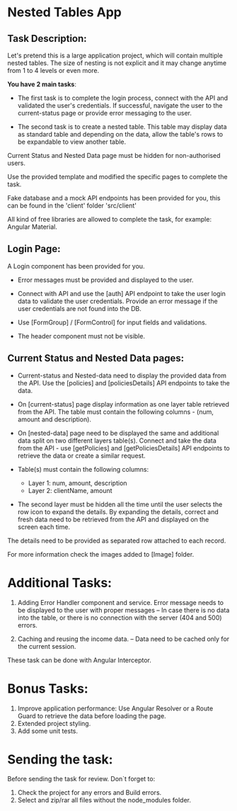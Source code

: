 # Nested Tables App

## Task Description:

Let's pretend this is a large application project, which will contain multiple nested tables. The size of nesting is not explicit and it may change anytime from 1 to 4 levels or even more.

**You have 2 main tasks**:

- The first task is to complete the login process, connect with the API and validated the user's credentials. If successful, navigate the user to the current-status page or provide error messaging to the user.

- The second task is to create a nested table. This table may display data as standard table and depending on the data, allow the table's rows to be expandable to view another table.

Current Status and Nested Data page must be hidden for non-authorised users.

Use the provided template and modified the specific pages to complete the task.

Fake database and a mock API endpoints has been provided for you, this can be found in the 'client' folder 'src/client'

All kind of free libraries are allowed to complete the task, for example: Angular Material.

## Login Page:

A Login component has been provided for you.

- Error messages must be provided and displayed to the user.

- Connect with API and use the [auth] API endpoint to take the user login data to validate the user credentials. Provide an error message if the user credentials are not found into the DB.

- Use [FormGroup] / [FormControl] for input fields and validations.

- The header component must not be visible.

## Current Status and Nested Data pages:

- Current-status and Nested-data need to display the provided data from the API. Use the [policies] and [policiesDetails] API endpoints to take the data.

- On [current-status] page display information as one layer table retrieved from the API. The table must contain the following columns - (num, amount and description).

- On [nested-data] page need to be displayed the same and additional data split on two different layers table(s). Connect and take the data from the API - use [getPolicies] and [getPoliciesDetails] API endpoints to retrieve the data or create a similar request.

- Table(s) must contain the following columns:

  - Layer 1: num, amount, description
  - Layer 2: clientName, amount

- The second layer must be hidden all the time until the user selects the row icon to expand the details. By expanding the details, correct and fresh data need to be retrieved from the API and displayed on the screen each time.

The details need to be provided as separated row attached to each record.

For more information check the images added to [Image] folder.

# Additional Tasks:

1. Adding Error Handler component and service. Error message needs to be displayed to the user with proper messages – In case there is no data into the table, or there is no connection with the server (404 and 500) errors.

2. Caching and reusing the income data. – Data need to be cached only for the current session.

These task can be done with Angular Interceptor.

# Bonus Tasks:

1. Improve application performance: Use Angular Resolver or a Route Guard to retrieve the data before loading the page.
2. Extended project styling.
3. Add some unit tests.

# Sending the task:

Before sending the task for review. Don`t forget to:

1. Check the project for any errors and Build errors.
2. Select and zip/rar all files without the node_modules folder.
